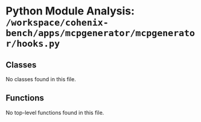 # Python Module Analysis: `/workspace/cohenix-bench/apps/mcpgenerator/mcpgenerator/hooks.py`

## Classes

No classes found in this file.


## Functions

No top-level functions found in this file.
